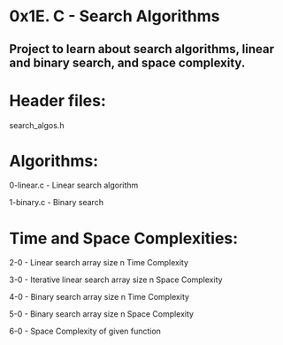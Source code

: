# 0x1E. C - Search Algorithms

## Project to learn about search algorithms, linear and binary search, and space complexity.

# Header files:

search_algos.h


# Algorithms:

0-linear.c - Linear search algorithm

1-binary.c - Binary search


# Time and Space Complexities:

2-0 - Linear search array size n Time Complexity

3-0 - Iterative linear search array size n Space Complexity

4-0 - Binary search array size n Time Complexity

5-0 - Binary search array size n Space Complexity

6-0 - Space Complexity of given function 
